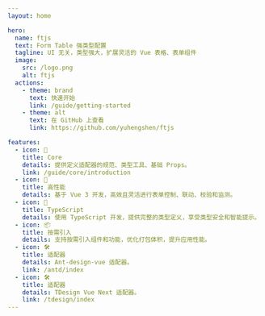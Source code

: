 ```yaml
---
layout: home

hero:
  name: ftjs
  text: Form Table 强类型配置
  tagline: UI 无关，类型强大，扩展灵活的 Vue 表格、表单组件
  image:
    src: /logo.png
    alt: ftjs
  actions:
    - theme: brand
      text: 快速开始
      link: /guide/getting-started
    - theme: alt
      text: 在 GitHub 上查看
      link: https://github.com/yuhengshen/ftjs

features:
  - icon: 🎯
    title: Core
    details: 提供定义适配器的规范、类型工具、基础 Props。
    link: /guide/core/introduction
  - icon: 🚀
    title: 高性能
    details: 基于 Vue 3 开发，高效且灵活进行表单控制、联动、校验和监测。
  - icon: 💪
    title: TypeScript
    details: 使用 TypeScript 开发，提供完整的类型定义，享受类型安全和智能提示。
  - icon: 📦
    title: 按需引入
    details: 支持按需引入组件和功能，优化打包体积，提升应用性能。
  - icon: 🛠️
    title: 适配器
    details: Ant-design-vue 适配器。
    link: /antd/index
  - icon: 🛠️
    title: 适配器
    details: TDesign Vue Next 适配器。
    link: /tdesign/index
---
```

